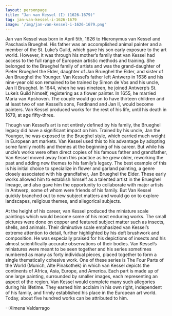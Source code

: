 ```yaml
---
layout: personpage
title: "Jan van Kessel (I) (1626–1679)"
tag: jan-van-kessel-i-1626-1679
image: '/img/jan-van-kessel-i-1626-1679.png'
---
```

<p>Jan van Kessel was born in April 5th, 1626 to Hieronymus van Kessel and Paschasia Brueghel. His father was an accomplished animal painter and a member of the St. Luke’s Guild, which gave his son early exposure to the art world. However, it was through his mother’s family that van Kessel had access to the full range of European artistic methods and training. She belonged to the Brueghel family of artists and was the grand-daughter of Pieter Brueghel the Elder, daughter of Jan Brueghel the Elder, and sister of Jan Brueghel the Younger. Van Kessel’s father left Antwerp in 1636 and his nine-year old son remained to be trained by Simon de Vos and his uncle, Jan II Brueghel. In 1644, when he was nineteen, he joined Antwerp’s St. Luke’s Guild himself, registering as a flower painter. In 1655, he married Maria van Apshoven. The couple would go on to have thirteen children and at least two of van Kessel’s sons, Ferdinand and Jan II, would become painters. Van Kessel produced works for the rest of his life, until his death in 1679, at age fifty-three.</p>
<p>Though van Kessel’s art is not entirely defined by his family, the Brueghel legacy did have a significant impact on him. Trained by his uncle, Jan the Younger, he was exposed to the Brueghel style, which carried much weight in European art markets. Van Kessel used this to his advantage by adopting some family motifs and themes at the beginning of his career. But while his uncle’s works were often direct copies of his famous father and grandfather, Van Kessel moved away from this practice as he grew older, reworking the past and adding new themes to his family’s legacy. The best example of this is his initial choice to specialize in flower and garland painting, a genre closely associated with his grandfather, Jan Brueghel the Elder. These early works allowed him to establish himself as a talented artist in the Brueghel lineage, and also gave him the opportunity to collaborate with major artists in Antwerp, some of whom were friends of his family. But Van Kessel quickly branched out to new subject matters and would go on to explore landscapes, religious themes, and allegorical subjects.</p>
<p>At the height of his career, van Kessel produced the miniature scale paintings which would become some of his most enduring works. The small pictures were done on copper and featured subject matter such as insects, shells, and animals. Their diminutive scale emphasized van Kessel’s extreme attention to detail, further highlighted by his deft brushwork and composition. He was especially praised for his depictions of insects and his almost scientifically accurate observations of their bodies. Van Kessel’s miniatures were meant to be seen together and his series sometimes numbered as many as forty individual pieces, placed together to form a single thematically cohesive work. One of these series is The Four Parts of the World (Munich, Alte Pinakothek) in which van Kessel depicts the continents of Africa, Asia, Europe, and America. Each part is made up of one large painting, surrounded by smaller images, each representing an aspect of the region. Van Kessel would complete many such allegories during his lifetime. They earned him acclaim in his own right, independent of his family, and firmly established his place in the European art world. Today, about five hundred works can be attributed to him.</p>
<p>--Ximena Valdarrago</p>